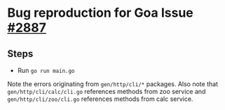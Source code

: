 # Bug reproduction for Goa Issue [#2887](https://github.com/goadesign/goa/issues/2887)

## Steps

- Run `go run main.go`

Note the errors originating from `gen/http/cli/*` packages. Also note that `gen/http/cli/calc/cli.go` references methods from zoo service and `gen/http/cli/zoo/cli.go` references methods from calc service.
